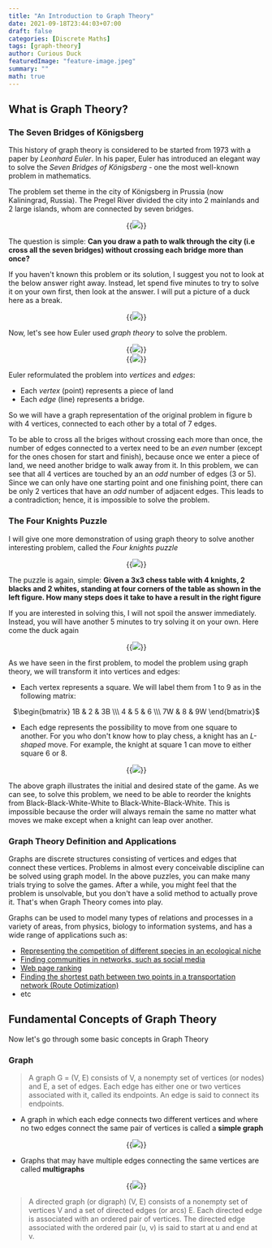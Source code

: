 ```yaml
---
title: "An Introduction to Graph Theory"
date: 2021-09-18T23:44:03+07:00
draft: false
categories: [Discrete Maths]
tags: [graph-theory]
author: Curious Duck
featuredImage: "feature-image.jpeg"
summary: ""
math: true
---
```


## What is Graph Theory?

### The Seven Bridges of Königsberg

This history of graph theory is considered to be started from 1973 with a paper by _Leonhard Euler_. In his paper, Euler has introduced an elegant way to solve the _Seven Bridges of Königsberg_ - one the most well-known problem in mathematics.

The problem set theme in the city of Königsberg in Prussia (now Kaliningrad, Russia). The Pregel River divided the city into 2 mainlands and 2 large islands, whom are connected by seven bridges.

<center> {{<image src="TKBP-1.jpeg" caption="The Seven Bridges of Königsberg">}} </center>

The question is simple: **Can you draw a path to walk through the city (i.e cross all the seven bridges) without crossing each bridge more than once?**  

If you haven't known this problem or its solution, I suggest you not to look at the below answer right away. Instead, let spend five minutes to try to solve it on your own first, then look at the answer. I will put a picture of a duck here as a break.

<center> {{<image src="duck.png" caption="Confusing duck">}} </center>

Now, let's see how Euler used _graph theory_ to solve the problem.

<center> {{<image src="TKBP-1.jpeg">}} </center>
<center> {{<image src="TKBP-2.png" caption="Graph representation of the problem">}} </center>

Euler reformulated the problem into _vertices_ and _edges_:
- Each _vertex_ (point) represents a piece of land
- Each _edge_ (line) represents a bridge.

So we will have a graph representation of the original problem in figure b with 4 vertices, connected to each other by a total of 7 edges.

To be able to cross all the briges without crossing each more than once, the number of edges connected to a vertex need to be an _even_ number (except for the ones chosen for start and finish), because once we enter a piece of land, we need another bridge to walk away from it. In this problem, we can see that all 4 vertices are touched by an an _odd_ number of edges (3 or 5). Since we can only have one starting point and one finishing point, there can be only 2 vertices that have an _odd_ number of adjacent edges. This leads to a contradiction; hence, it is impossible to solve the problem.


### The Four Knights Puzzle

I will give one more demonstration of using graph theory to solve another interesting problem, called the _Four knights puzzle_

<center> {{<image src="4knights.jpeg" caption="The Four Knights Puzzle (source: https://www.geeksforgeeks.org)">}} </center>

The puzzle is again, simple: **Given a 3x3 chess table with 4 knights, 2 blacks and 2 whites, standing at four corners of the table as shown in the left figure. How many steps does it take to have a result in the right figure**

If you are interested in solving this, I will not spoil the answer immediately. Instead, you will have another 5 minutes to try solving it on your own. Here come the duck again

<center> {{<image src="duck.png" caption="Confusing duck, again">}} </center>

As we have seen in the first problem, to model the problem using graph theory, we will transform it into vertices and edges:
- Each vertex represents a square. We will label them from 1 to 9 as in the following matrix:
<center>$\begin{bmatrix} 1B & 2 & 3B \\\ 4 & 5 & 6 \\\ 7W & 8 & 9W \end{bmatrix}$</center>

- Each edge represents the possibility to move from one square to another. For you who don't know how to play chess, a knight has an _L-shaped_ move. For example, the knight at square 1 can move to either square 6 or 8.

<center> {{<image src="4knights-graph.png" caption="Graph representation of the Puzzle (source: https://www.geeksforgeeks.org)">}} </center>

The above graph illustrates the initial and desired state of the game. As we can see, to solve this problem, we need to be able to reorder the knights from Black-Black-White-White to Black-White-Black-White. This is impossible because the order will always remain the same no matter what moves we make except when a knight can leap over another.


### Graph Theory Definition and Applications

Graphs are discrete structures consisting of vertices and edges that connect these vertices. Problems in almost every conceivable discipline can be solved using graph model. In the above puzzles, you can make many trials trying to solve the games. After a while, you might feel that the problem is unsolvable, but you don't have a solid method to actually prove it. That's when Graph Theory comes into play.

Graphs can be used to model many types of relations and processes in a variety of areas, from physics, biology to information systems, and has a wide range of applications such as:
- <a href="https://www.researchgate.net/publication/225582780_Food_webs_competition_graphs_and_the_boxicity_of_ecological_phase_space">Representing the competition of different species in an ecological niche</a>
- <a href="https://www.pnas.org/content/101/9/2658">Finding communities in networks, such as social media</a>
- <a href="https://www.researchgate.net/publication/220208413_Graph_theory_application_and_web_page_ranking_for_website_link_structure_improvement">Web page ranking</a>
- <a href="https://en.wikipedia.org/wiki/Shortest_path_problem#:~:text=In%20graph%20theory%2C%20the%20shortest,its%20constituent%20edges%20is%20minimized">Finding the shortest path between two points in a transportation network (Route Optimization)</a>
- etc

## Fundamental Concepts of Graph Theory

Now let's go through some basic concepts in Graph Theory

### Graph

> A graph G = (V, E) consists of V, a nonempty set of vertices (or nodes) and E, a set of edges. Each edge has either one or two vertices associated with it, called its endpoints. An edge is said to connect its endpoints.

- A graph in which each edge connects two different vertices and where no two edges connect the same pair of vertices is called a **simple graph**
<center> {{<image src="graph2.png" caption="A computer network between cities">}} </center>

- Graphs that may have multiple edges connecting the same vertices are called **multigraphs**
<center> {{<image src="graph3.png" caption="A computer network with multiple links between cities">}} </center>

> A directed graph (or digraph) (V, E) consists of a nonempty set of vertices V and a set of directed edges (or arcs) E. Each directed edge is associated with an ordered pair of vertices. The directed edge associated with the ordered pair (u, v) is said to start at u and end at v.
